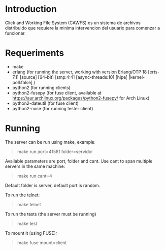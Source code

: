 Introduction
================
Click and Working File System (CAWFS) es un sistema de archivos distribuido
que requiere la minima intervencion del usuario para comenzar a funcionar.


Requeriments
================
- make
- erlang (for running the server, working with version Erlang/OTP 18 [erts-7.1] [source] [64-bit] [smp:4:4] [async-threads:10] [hipe] [kernel-poll:false] )
- python2 (for running clients)
- python2-fusepy (for fuse client, available at https://aur.archlinux.org/packages/python2-fusepy/ for Arch Linux)
- python2-dateutil (for fuse client)
- python2-nose (for running tester client)

Running
================
The server can be run using make, example:

> make run port=41581 folder=servidor

Available parameters are port, folder and cant. Use cant to span multiple servers in the same machine:

> make run cant=4

Default folder is server, default port is random.

To run the telnet:

> make telnet

To run the tests (the server must be running)

> make test

To mount it (using FUSE):

> make fuse mount=client



